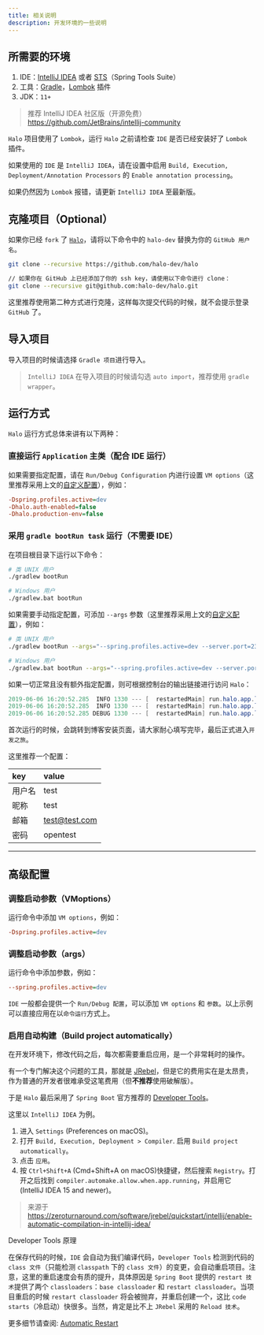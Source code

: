 ```yaml
---
title: 相关说明
description: 开发环境的一些说明
---
```


## 所需要的环境

1. IDE：[IntelliJ IDEA](https://www.jetbrains.com/idea/download/) 或者 [STS](https://spring.io/tools)（Spring Tools Suite）
2. 工具：[Gradle](https://gradle.org/)，[Lombok](https://projectlombok.org/) 插件
3. JDK：`11+`

> 推荐 IntelliJ IDEA 社区版（开源免费）<https://github.com/JetBrains/intellij-community>

`Halo` 项目使用了 `Lombok`，运行 `Halo` 之前请检查 `IDE` 是否已经安装好了 `Lombok` 插件。

如果使用的 `IDE` 是 `IntelliJ IDEA`，请在设置中启用 `Build, Execution, Deployment/Annotation Processors` 的 `Enable annotation processing`。

如果仍然因为 `Lombok` 报错，请更新 `IntelliJ IDEA` 至最新版。

## 克隆项目（Optional）

如果你已经 `fork` 了 [`Halo`](https://github.com/halo-dev/halo)，请将以下命令中的 `halo-dev` 替换为你的 `GitHub 用户名`。

```bash
git clone --recursive https://github.com/halo-dev/halo

// 如果你在 GitHub 上已经添加了你的 ssh key，请使用以下命令进行 clone：
git clone --recursive git@github.com:halo-dev/halo.git
```

这里推荐使用第二种方式进行克隆，这样每次提交代码的时候，就不会提示登录 `GitHub` 了。

## 导入项目

导入项目的时候请选择 `Gradle 项目`进行导入。

> `IntelliJ IDEA` 在导入项目的时候请勾选 `auto import`，推荐使用 `gradle wrapper`。

## 运行方式

`Halo` 运行方式总体来讲有以下两种：

### 直接运行 `Application` 主类（配合 IDE 运行）

如果需要指定配置，请在 `Run/Debug Configuration` 内进行设置 `VM options`（这里推荐采用上文的[自定义配置](#%E8%87%AA%E5%AE%9A%E4%B9%89%E9%85%8D%E7%BD%AE)），例如：

```ini
-Dspring.profiles.active=dev
-Dhalo.auth-enabled=false
-Dhalo.production-env=false
```

### 采用 `gradle bootRun task` 运行（不需要 IDE）

在项目根目录下运行以下命令：

```bash
# 类 UNIX 用户
./gradlew bootRun

# Windows 用户
./gradlew.bat bootRun
```

如果需要手动指定配置，可添加 `--args` 参数（这里推荐采用上文的[自定义配置](#%E8%87%AA%E5%AE%9A%E4%B9%89%E9%85%8D%E7%BD%AE)），例如：

```bash
# 类 UNIX 用户
./gradlew bootRun --args="--spring.profiles.active=dev --server.port=2333"

# Windows 用户
./gradlew.bat bootRun --args="--spring.profiles.active=dev --server.port=2333"
```

如果一切正常且没有额外指定配置，则可根据控制台的输出链接进行访问 `Halo`：

```java
2019-06-06 16:20:52.285  INFO 1330 --- [  restartedMain] run.halo.app.listener.StartedListener    : Halo started at         http://127.0.0.1:8090
2019-06-06 16:20:52.285  INFO 1330 --- [  restartedMain] run.halo.app.listener.StartedListener    : Halo admin started at   http://127.0.0.1:8090/admin
2019-06-06 16:20:52.285 DEBUG 1330 --- [  restartedMain] run.halo.app.listener.StartedListener    : Halo doc was enable at  http://127.0.0.1:8090/swagger-ui.html # 仅在开发环境才会输出
```

首次运行的时候，会跳转到博客安装页面，请大家耐心填写完毕，最后正式进入`开发之旅`。

这里推荐一个配置：

| key    | value         |
| :----- | :------------ |
| 用户名 | test          |
| 昵称   | test          |
| 邮箱   | test@test.com |
| 密码   | opentest      |

---

## 高级配置

### 调整启动参数（VMoptions）

运行命令中添加 `VM options`，例如：

```ini
-Dspring.profiles.active=dev
```

### 调整启动参数（args）

运行命令中添加参数，例如：

```ini
--spring.profiles.active=dev
```

`IDE` 一般都会提供一个 `Run/Debug 配置`，可以添加 `VM options` 和 `参数`。以上示例可以直接应用在以`命令运行`方式上。

### 启用自动构建（Build project automatically）

在开发环境下，修改代码之后，每次都需要重启应用，是一个非常耗时的操作。

有一个专门解决这个问题的工具，那就是 [JRebel](https://jrebel.com/)，但是它的费用实在是太昂贵，作为普通的开发者很难承受这笔费用（但**不推荐**使用破解版）。

于是 `Halo` 最后采用了 `Spring Boot` 官方推荐的 [Developer Tools](https://docs.spring.io/spring-boot/docs/current/reference/html/using-boot-devtools.html)。

这里以 `IntelliJ IDEA` 为例。

1. 进入 `Settings` (Preferences on macOS)。
2. 打开 `Build, Execution, Deployment > Compiler`. 启用 `Build project automatically`。
3. 点击 `应用`。
4. 按 `Ctrl+Shift+A` (Cmd+Shift+A on macOS)快捷键，然后搜索 `Registry`。打开之后找到 `compiler.automake.allow.when.app.running`，并启用它 (IntelliJ IDEA 15 and newer)。

> 来源于 <https://zeroturnaround.com/software/jrebel/quickstart/intellij/enable-automatic-compilation-in-intellij-idea/>

Developer Tools 原理

在保存代码的时候，`IDE` 会自动为我们编译代码，`Developer Tools` 检测到代码的 `class 文件`（只能检测 `classpath` 下的 `class 文件`）的变更，会自动重启项目。注意，这里的重启速度会有质的提升，具体原因是 `Spring Boot` 提供的 `restart 技术`提供了两个 `classloaders`：`base classloader` 和 `restart classloader`。当项目重启的时候 `restart classloader` 将会被抛弃，并重启创建一个，这比 `code starts`（冷启动）快很多。当然，肯定是比不上 `JRebel` 采用的 `Reload 技术`。

更多细节请查阅: [Automatic Restart](https://docs.spring.io/spring-boot/docs/current/reference/html/using-boot-devtools.html#using-boot-devtools-restart)

